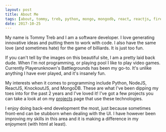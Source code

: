 ```yaml
---
layout: post
title: About Me
tags: [about, tommy, treb, python, mongo, mongodb, react, reactjs, firebase, node, nodejs]
date: 2017-10-25
---
```


My name is Tommy Treb and I am a software developer. I love generating innovative ideas and putting them to work with code. I also have the same love (and sometimes hate) for the game of billiards. It is just too fun.

If you can't tell by the images on this beautiful site, I am a pretty laid back dude. When I'm not programming, or playing pool I like to play video games. Currently Playerunknown's Battlegrounds has been my go-to. It's unlike anything I have ever played, and it's insanely fun.

My interests when it comes to programming include Python, NodeJS, ReactJS, KnockoutJS, and MongoDB. These are what I've been dipping my toes into for the past 2 years and I've loved it! I've got a few projects you can take a look at on my [projects][projects] page that use these technologies.

I enjoy doing back-end development the most, just because sometimes front-end can be stubborn when dealing with the UI. I have however been improving my skills in this area and it is making a difference in my enjoyment (with html at least).

[projects]:/projects